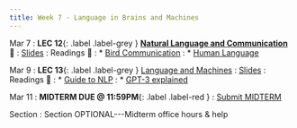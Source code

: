 ```yaml
---
title: Week 7 - Language in Brains and Machines
---
```


Mar 7
: **LEC 12**{: .label .label-grey } **[Natural Language and Communication](https://harvard.hosted.panopto.com/Panopto/Pages/Viewer.aspx?id=2bb90c3f-6ff6-452f-ada7-ae2b0161244d)** 🎥
    : [Slides](https://canvas.harvard.edu/files/14511816/download?download_frd=1)
: Readings 📖
: * [Bird Communication](https://canvas.harvard.edu/files/14511812/download?download_frd=1)
: * [Human Language](https://canvas.harvard.edu/files/14511810/download?download_frd=1)

Mar 9
:  **LEC 13**{: .label .label-grey } [Language and Machines](#)
    : [Slides](https://canvas.harvard.edu/files/14533268/download?download_frd=1)
: Readings 📖
: * [Guide to NLP](https://canvas.harvard.edu/files/14530620/download?download_frd=1)
: * [GPT-3 explained](https://canvas.harvard.edu/files/14530641/download?download_frd=1)

Mar 11
:  **MIDTERM DUE @ 11:59PM**{: .label .label-red }
    : [Submit MIDTERM](https://canvas.harvard.edu/courses/97916/assignments/532853)

Section
: Section OPTIONAL---Midterm office hours & help
